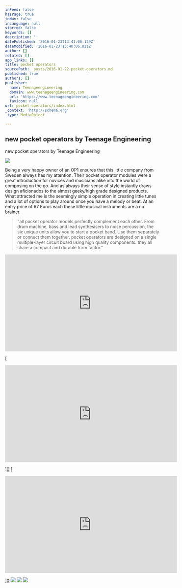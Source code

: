```yaml
---
inFeed: false
hasPage: true
inNav: false
inLanguage: null
starred: false
keywords: []
description: ''
datePublished: '2016-01-23T13:41:00.129Z'
dateModified: '2016-01-23T13:40:06.821Z'
author: []
related: []
app_links: []
title: pocket operators
sourcePath: _posts/2016-01-22-pocket-operators.md
published: true
authors: []
publisher:
  name: Teenageengineering
  domain: www.teenageengineering.com
  url: 'https://www.teenageengineering.com'
  favicon: null
url: pocket-operators/index.html
_context: 'http://schema.org'
_type: MediaObject

---
```

<article style=""><h1>new pocket operators by Teenage Engineering</h1><p>new pocket operators by Teenage Engineering</p><img src="https://s3-us-west-2.amazonaws.com/the-grid-img/p/fae63ada1577abf307a73ae1141c905891e3d36b.png" /></article>

Being a very happy owner of an OP1 ensures that this little company from Sweden always has my attention. Their pocket operator modules were a great introduction for novices and musicians alike into the world of composing on the go. And as always their sense of style instantly draws design aficionados to the almost geeky/high grade designed products. What attracted me is the seemingly simple operation in creating little tunes and a lot of options to play around once you have a melody or beat. At an entry price of 67 Euros each these little musical instruments are a no brainer.

> "all pocket operator models perfectly complement each other. From drum machine, bass and lead synthesisers to noise percussion, the six unique units allow you to start a pocket band. Use them separately or connect them together. pocket operators are designed on a single multiple-layer circuit board using high quality components. they all share a compact and durable form factor."

<iframe width="560" height="315" src="https://www.youtube.com/embed/YkXGE7gwZxc?list=PLSM1HuwZomMjRjHtgi4tnt_M40lRFsvTK" frameborder="0" allowfullscreen="" style=""></iframe>

[

<iframe width="560" height="315" src="https://www.youtube.com/embed/R_118tFJZB0?list=PLSM1HuwZomMjRjHtgi4tnt_M40lRFsvTK" frameborder="0" allowfullscreen="" style=""></iframe>

][0]
[

<iframe width="560" height="315" src="https://www.youtube.com/embed/W5PvXQq3DVQ?list=PLSM1HuwZomMjRjHtgi4tnt_M40lRFsvTK" frameborder="0" allowfullscreen="" style=""></iframe>

][0]
![](https://the-grid-user-content.s3-us-west-2.amazonaws.com/3a3ef54a-4147-4bcc-ad3a-494926682ca1.png)
![](https://the-grid-user-content.s3-us-west-2.amazonaws.com/985d5022-668b-4075-8586-a97e84b03571.jpg)
![](https://the-grid-user-content.s3-us-west-2.amazonaws.com/15059514-ee24-466f-9425-14452b4bb32d.png)

[0]: https://www.youtube.com/watch?v=R_118tFJZB0&index=2&list=PLSM1HuwZomMjRjHtgi4tnt_M40lRFsvTK